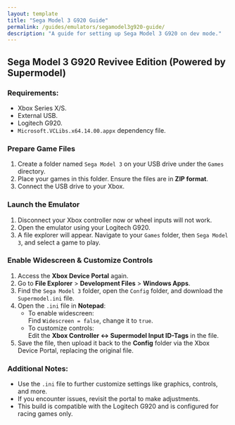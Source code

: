 ```yaml
---
layout: template
title: "Sega Model 3 G920 Guide"
permalink: /guides/emulators/segamodel3g920-guide/
description: "A guide for setting up Sega Model 3 G920 on dev mode."
---
```


## Sega Model 3 G920 Revivee Edition (Powered by Supermodel)


### Requirements:
- Xbox Series X/S.
- External USB.
- Logitech G920.
- `Microsoft.VCLibs.x64.14.00.appx` dependency file.

### Prepare Game Files
1. Create a folder named `Sega Model 3` on your USB drive under the `Games` directory.
2. Place your games in this folder. Ensure the files are in **ZIP format**.
3. Connect the USB drive to your Xbox.

### Launch the Emulator
1. Disconnect your Xbox controller now or wheel inputs will not work.
2. Open the emulator using your Logitech G920.
3. A file explorer will appear. Navigate to your `Games` folder, then `Sega Model 3`, and select a game to play.

### Enable Widescreen & Customize Controls
1. Access the **Xbox Device Portal** again.
2. Go to **File Explorer** > **Development Files** > **Windows Apps**.
3. Find the `Sega Model 3` folder, open the `Config` folder, and download the `Supermodel.ini` file.
4. Open the `.ini` file in **Notepad**:
   - To enable widescreen:  
     Find `Widescreen = false`, change it to `true`.
   - To customize controls:  
     Edit the **Xbox Controller <-> Supermodel Input ID-Tags** in the file.
5. Save the file, then upload it back to the **Config** folder via the Xbox Device Portal, replacing the original file.

### Additional Notes:
- Use the `.ini` file to further customize settings like graphics, controls, and more.
- If you encounter issues, revisit the portal to make adjustments.
- This build is compatible with the Logitech G920 and is configured for racing games only.